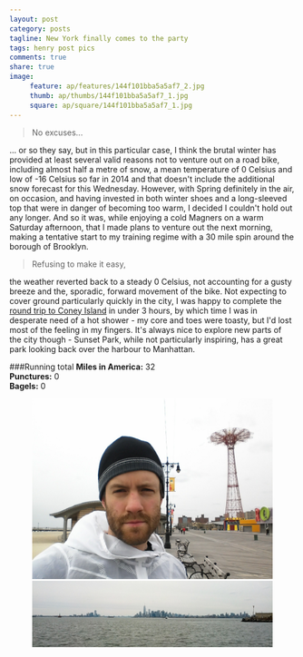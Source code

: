 ```yaml
---
layout: post
category: posts
tagline: New York finally comes to the party
tags: henry post pics
comments: true
share: true
image: 
     feature: ap/features/144f101bba5a5af7_2.jpg
     thumb: ap/thumbs/144f101bba5a5af7_1.jpg
     square: ap/square/144f101bba5a5af7_1.jpg
---
```

> No excuses...

... or so they say, but in this particular case, I think the brutal winter
has provided at least several valid reasons not to venture out on a road
bike, including almost half a metre of snow, a mean temperature of 0
Celsius and low of -16 Celsius so far in 2014 and that doesn't include the
additional snow forecast for this Wednesday. However, with Spring
definitely in the air, on occasion, and having invested in both winter
shoes and a long-sleeved top that were in danger of becoming too warm, I
decided I couldn't hold out any longer. And so it was, while enjoying a
cold Magners on a warm Saturday afternoon, that I made plans to venture out
the next morning, making a tentative start to my training regime with a 30
mile spin around the borough of Brooklyn.

> Refusing to make it easy,

the weather reverted back to a steady 0 Celsius, not accounting for a gusty
breeze and the, sporadic, forward movement of the bike. Not expecting to
cover ground particularly quickly in the city, I was happy to complete the
[round trip to Coney Island](http://www.mapmyfitness.com/workout/514870565)
in under 3 hours, by which time I was in desperate need of a hot shower -
my core and toes were toasty, but I'd lost most of the feeling in my
fingers. It's always nice to explore new parts of the city though - Sunset
Park, while not particularly inspiring, has a great park looking back over
the harbour to Manhattan.

###Running total
<i class="icon-road"></i>**Miles in America:** 32<br>
<i class="icon-wrench"></i>**Punctures:** 0<br>
<i class="fa-circle-o"></i>**Bagels:** 0

<figure class="half">
<a href = "/images/ap/standard/144f101bba5a5af7_1.jpg">
<img src="/images/ap/standard/144f101bba5a5af7_1.jpg">
</a><a href = "/images/ap/standard/144f101bba5a5af7_2.jpg">
<img src="/images/ap/standard/144f101bba5a5af7_2.jpg">
</a></figure>
